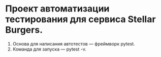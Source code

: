 # Проект автоматизации тестирования для сервиса Stellar Burgers.
1. Основа для написания автотестов — фреймворк pytest.
2. Команда для запуска — pytest -v. 